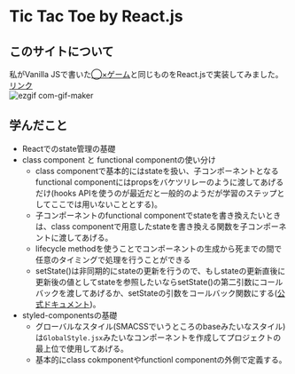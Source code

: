 # Tic Tac Toe by React.js
## このサイトについて
私がVanilla JSで書いた[◯×ゲーム](https://github.com/yukiyohure/ws-0300-js-tic-tac-toe)と同じものをReact.jsで実装してみました。
[リンク](https://yukiyohure.github.io/react-tic-tac-toe/)  
![ezgif com-gif-maker](https://user-images.githubusercontent.com/35441214/102362158-66da8100-3ff7-11eb-8d58-64918ff97b00.gif)

## 学んだこと
- Reactでのstate管理の基礎
- class component と functional componentの使い分け
  - class componentで基本的にはstateを扱い、子コンポーネントとなるfunctional componentにはpropsをバケツリレーのように渡してあげるだけ(hooks APIを使うのが最近だと一般的のようだが学習のステップとしてここでは用いないこととする)。
  - 子コンポーネントのfunctional componentでstateを書き換えたいときは、class componentで用意したstateを書き換える関数を子コンポーネントに渡してあげる。
  - lifecycle methodを使うことでコンポーネントの生成から死までの間で任意のタイミングで処理を行うことができる
  - setState()は非同期的にstateの更新を行うので、もしstateの更新直後に更新後の値としてstateを参照したいならsetState()の第二引数にコールバックを渡してあげるか、setStateの引数をコールバック関数にする([公式ドキュメント](https://ja.reactjs.org/docs/state-and-lifecycle.html#state-updates-may-be-asynchronous))。
- styled-componentsの基礎
  - グローバルなスタイル(SMACSSでいうところのbaseみたいなスタイル)は`GlobalStyle.jsx`みたいなコンポーネントを作成してプロジェクトの最上位で使用してあげる。
  - 基本的にclass cokmponentやfunctionl componentの外側で定義する。
